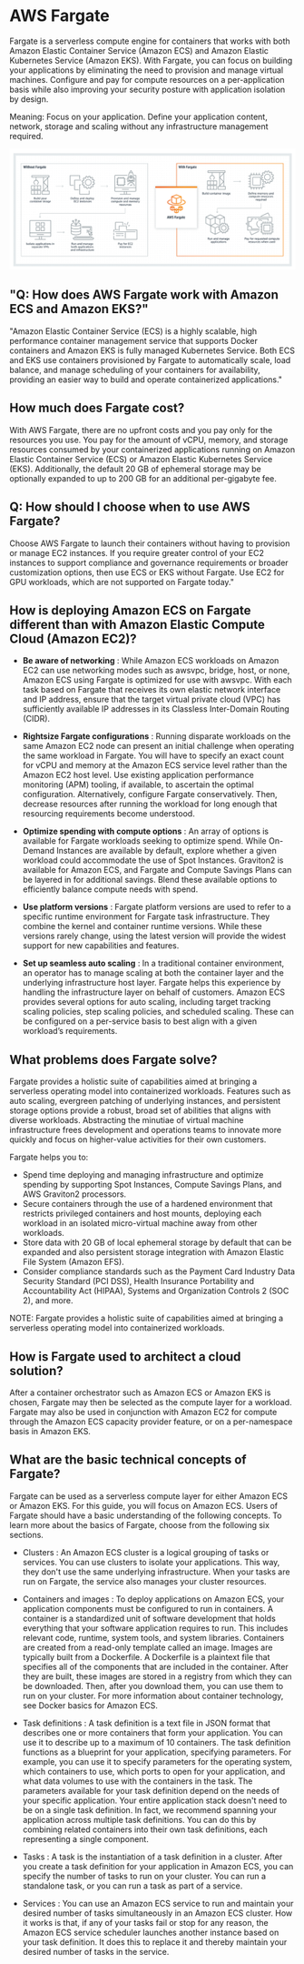 # AWS Fargate

Fargate is a serverless compute engine for containers that works with both Amazon Elastic Container Service (Amazon ECS) and Amazon Elastic Kubernetes Service (Amazon EKS).
With Fargate, you can focus on building your applications by eliminating the need to provision and manage virtual machines. 
Configure and pay for compute resources on a per-application basis while also improving your security posture with application isolation by design.

Meaning: Focus on your application. Define your application content, network, storage and scaling without any infrastructure management required. 

![With Fargate, there is no provisioning, patching, cluster capacity management, or infrastructure management required. You define your application content, networking, storage, and scaling requirements.](./fargate1.png)


## "Q: How does AWS Fargate work with Amazon ECS and Amazon EKS?"
"Amazon Elastic Container Service (ECS) is a highly scalable, high performance container management service that supports Docker containers and Amazon EKS is fully managed Kubernetes Service. Both ECS and EKS use containers provisioned by Fargate to automatically scale, load balance, and manage scheduling of your containers for availability, providing an easier way to build and operate containerized applications."


## How much does Fargate cost?

With AWS Fargate, there are no upfront costs and you pay only for the resources you use. You pay for the amount of vCPU, memory, and storage resources consumed by your containerized applications running on Amazon Elastic Container Service (ECS) or Amazon Elastic Kubernetes Service (EKS).
Additionally, the default 20 GB of ephemeral storage may be optionally expanded to up to 200 GB for an additional per-gigabyte fee.

## Q: How should I choose when to use AWS Fargate?
Choose AWS Fargate to launch their containers without having to provision or manage EC2 instances. If you require greater control of your EC2 instances to support compliance and governance requirements or broader customization options, then use ECS or EKS without Fargate. Use EC2 for GPU workloads, which are not supported on Fargate today."


## How is deploying Amazon ECS on Fargate different than with Amazon Elastic Compute Cloud (Amazon EC2)?

- **Be aware of networking** : While Amazon ECS workloads on Amazon EC2 can use networking modes such as awsvpc, bridge, host, or none, Amazon ECS using Fargate is optimized for use with awsvpc. With each task based on Fargate that receives its own elastic network interface and IP address, ensure that the target virtual private cloud (VPC) has sufficiently available IP addresses in its Classless Inter-Domain Routing (CIDR).

- **Rightsize Fargate configurations** : Running disparate workloads on the same Amazon EC2 node can present an initial challenge when operating the same workload in Fargate. You will have to specify an exact count for vCPU and memory at the Amazon ECS service level rather than the Amazon EC2 host level. Use existing application performance monitoring (APM) tooling, if available, to ascertain the optimal configuration. Alternatively, configure Fargate conservatively. Then, decrease resources after running the workload for long enough that resourcing requirements become understood.

- **Optimize spending with compute options** : An array of options is available for Fargate workloads seeking to optimize spend. While On-Demand Instances are available by default, explore whether a given workload could accommodate the use of Spot Instances. Graviton2 is available for Amazon ECS, and Fargate and Compute Savings Plans can be layered in for additional savings. Blend these available options to efficiently balance compute needs with spend.

- **Use platform versions** : Fargate platform versions are used to refer to a specific runtime environment for Fargate task infrastructure. They combine the kernel and container runtime versions. While these versions rarely change, using the latest version will provide the widest support for new capabilities and features.

- **Set up seamless auto scaling** : In a traditional container environment, an operator has to manage scaling at both the container layer and the underlying infrastructure host layer. Fargate helps this experience by handling the infrastructure layer on behalf of customers. Amazon ECS provides several options for auto scaling, including target tracking scaling policies, step scaling policies, and scheduled scaling. These can be configured on a per-service basis to best align with a given workload’s requirements.

## What problems does Fargate solve?

Fargate provides a holistic suite of capabilities aimed at bringing a serverless operating model into containerized workloads. Features such as auto scaling, evergreen patching of underlying instances, and persistent storage options provide a robust, broad set of abilities that aligns with diverse workloads. Abstracting the minutiae of virtual machine infrastructure frees development and operations teams to innovate more quickly and focus on higher-value activities for their own customers.

Fargate helps you to:

- Spend time deploying and managing infrastructure and optimize spending by supporting Spot Instances, Compute Savings Plans, and AWS Graviton2 processors.
- Secure containers through the use of a hardened environment that restricts privileged containers and host mounts, deploying each workload in an isolated micro-virtual machine away from other workloads. 
- Store data with 20 GB of local ephemeral storage by default that can be expanded and also persistent storage integration with Amazon Elastic File System (Amazon EFS).
- Consider compliance standards such as the Payment Card Industry Data Security Standard (PCI DSS), Health Insurance Portability and Accountability Act (HIPAA), Systems and Organization Controls 2 (SOC 2), and more.

NOTE: Fargate provides a holistic suite of capabilities aimed at bringing a serverless operating model into containerized workloads.



## How is Fargate used to architect a cloud solution?

After a container orchestrator such as Amazon ECS or Amazon EKS is chosen, Fargate may then be selected as the compute layer for a workload. Fargate may also be used in conjunction with Amazon EC2 for compute through the Amazon ECS capacity provider feature, or on a per-namespace basis in Amazon EKS.

## What are the basic technical concepts of Fargate?

Fargate can be used as a serverless compute layer for either Amazon ECS or Amazon EKS. For this guide, you will focus on Amazon ECS. Users of Fargate should have a basic understanding of the following concepts. To learn more about the basics of Fargate, choose from the following six sections.

- Clusters : An Amazon ECS cluster is a logical grouping of tasks or services. You can use clusters to isolate your applications. This way, they don't use the same underlying infrastructure. When your tasks are run on Fargate, the service also manages your cluster resources.

- Containers and images : To deploy applications on Amazon ECS, your application components must be configured to run in containers. A container is a standardized unit of software development that holds everything that your software application requires to run. This includes relevant code, runtime, system tools, and system libraries. Containers are created from a read-only template called an image.
Images are typically built from a Dockerfile. A Dockerfile is a plaintext file that specifies all of the components that are included in the container. After they are built, these images are stored in a registry from which they can be downloaded. Then, after you download them, you can use them to run on your cluster. For more information about container technology, see Docker basics for Amazon ECS.

- Task definitions : A task definition is a text file in JSON format that describes one or more containers that form your application. You can use it to describe up to a maximum of 10 containers. The task definition functions as a blueprint for your application, specifying parameters. For example, you can use it to specify parameters for the operating system, which containers to use, which ports to open for your application, and what data volumes to use with the containers in the task. The parameters available for your task definition depend on the needs of your specific application.
Your entire application stack doesn't need to be on a single task definition. In fact, we recommend spanning your application across multiple task definitions. You can do this by combining related containers into their own task definitions, each representing a single component.

- Tasks : A task is the instantiation of a task definition in a cluster. After you create a task definition for your application in Amazon ECS, you can specify the number of tasks to run on your cluster. You can run a standalone task, or you can run a task as part of a service.

- Services : You can use an Amazon ECS service to run and maintain your desired number of tasks simultaneously in an Amazon ECS cluster. How it works is that, if any of your tasks fail or stop for any reason, the Amazon ECS service scheduler launches another instance based on your task definition. It does this to replace it and thereby maintain your desired number of tasks in the service.


